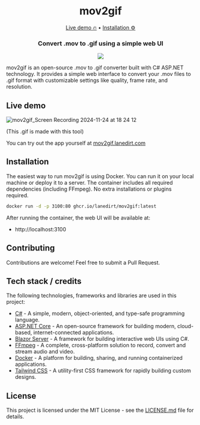<div align="center">

<h1>mov2gif</h1>

<p align="center">
<a href="https://mov2gif.lanedirt.com">Live demo 🔥</a> • <a href="#installation">Installation ⚙️</a>
</p>

<h3 align="center">
Convert .mov to .gif using a simple web UI
</h3>

[<img src="https://img.shields.io/github/actions/workflow/status/lanedirt/mov2gif/dotnet-integration-tests.yml?label=integration tests">](https://github.com/lanedirt/mov2gif/actions/workflows/dotnet-integration-tests.yml)

</div>

mov2gif is an open-source .mov to .gif converter built with C# ASP.NET technology. It provides a simple web interface to convert your .mov files to .gif format with customizable settings like quality, frame rate, and resolution.

## Live demo
![mov2gif_Screen Recording 2024-11-24 at 18 24 12](https://github.com/user-attachments/assets/5f2212cf-b55d-4105-a6f5-703c739b2da8)

(This .gif is made with this tool)

You can try out the app yourself at [mov2gif.lanedirt.com](https://mov2gif.lanedirt.com)

## Installation

The easiest way to run mov2gif is using Docker. You can run it on your local machine or deploy it to a server. The container includes all required dependencies (including FFmpeg). No extra installations or plugins required.

```bash
docker run -d -p 3100:80 ghcr.io/lanedirt/mov2gif:latest
```

After running the container, the web UI will be available at:
- http://localhost:3100

## Contributing

Contributions are welcome! Feel free to submit a Pull Request.

## Tech stack / credits
The following technologies, frameworks and libraries are used in this project:

- [C#](https://docs.microsoft.com/en-us/dotnet/csharp/) - A simple, modern, object-oriented, and type-safe programming language.
- [ASP.NET Core](https://dotnet.microsoft.com/apps/aspnet) - An open-source framework for building modern, cloud-based, internet-connected applications.
- [Blazor Server](https://dotnet.microsoft.com/apps/aspnet/web-apps/blazor) - A framework for building interactive web UIs using C#.
- [FFmpeg](https://ffmpeg.org/) - A complete, cross-platform solution to record, convert and stream audio and video.
- [Docker](https://www.docker.com/) - A platform for building, sharing, and running containerized applications.
- [Tailwind CSS](https://tailwindcss.com/) - A utility-first CSS framework for rapidly building custom designs.

## License

This project is licensed under the MIT License - see the [LICENSE.md](LICENSE.md) file for details.
